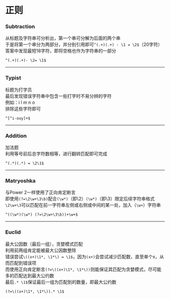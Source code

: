 # 正则
### Subtraction
从标题及字符串可分析出，第一个串可分解为后面的两个串  
于是将第一个串分为两部分，并分别引用即可``^(.+)(.+) - \1 = \2$``（20字符）  
答案中发现最短18字符，即将空格也作为字符串的一部分
```
^(.+)(.+)- \2= \1$
```

---
### Typist
标题为打字员  
最后发现错误字符串中包含一些打字时不易分辨的字符  
例如：i l m n o  
排除这些字符即可
```
^[^i-ouy]+$
```

---
### Addition
加法题  
利用等号前后总字符数相等，进行翻转匹配即可完成
```
^(.*)(.*) = \2\1$
```

---
### Matryoshka
与Power 2一样使用了正向肯定断言  
即使用``(?=\2\w+\3\b)``配合``(\w*)``（即\2）``(\w*)``（即\3）限定后续字符串格式  
``\2\w+\3``可以匹配在前一字符串左侧或右侧或中间的某一处，加入（``\w+``）字符串
```
^((\w*)(\w*) (?=\2\w+\3\b))+\w+$
```

---
### Euclid
最大公因数（最后一组），贪婪模式匹配  
利用前两组肯定能被最大公因数整除  
错误尝试``\((x+)\1*, \1*\) = \1$``，因为``(x+)``会尝试减少匹配数，直至单个x，从而匹配到错误项  
而使用正向肯定断言``(?=\((x+)\1*, \1*\))``则能保证其匹配为贪婪模式，尽可能多的匹配达到最大公约数  
最后``.* \1$``保证最后一组为匹配到的数量，即最大公约数
```
(?=\((x+)\1*, \1*\)).* \1$
```
